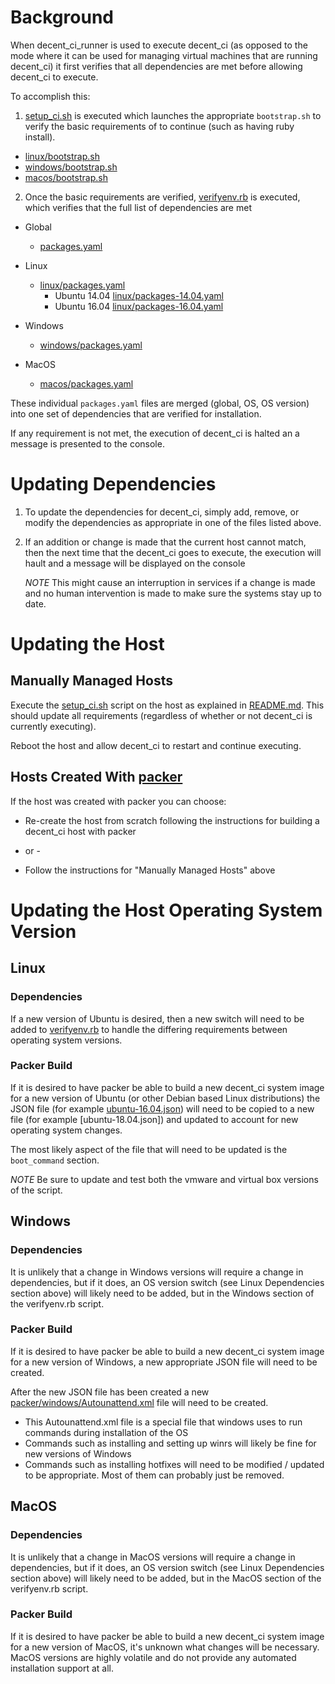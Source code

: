 # Background

When decent_ci_runner is used to execute decent_ci (as opposed to the mode where it can be used for managing virtual machines that are running decent_ci) it first verifies that all dependencies are met before allowing decent_ci to execute.

To accomplish this:

 1. [setup_ci.sh](setup_ci.sh) is executed which launches the appropriate `bootstrap.sh` to verify the basic requirements of to continue (such as having ruby install).
   * [linux/bootstrap.sh](linux/bootstrap.sh)
   * [windows/bootstrap.sh](windows/bootstrap.sh)
   * [macos/bootstrap.sh](macos/bootstrap.sh)
 2. Once the basic requirements are verified, [verifyenv.rb](verifyenv.rb) is executed, which verifies that the full list of dependencies are met
   * Global
     * [packages.yaml](packages.yaml)
   * Linux
     * [linux/packages.yaml](linux/packages.yaml)
        * Ubuntu 14.04 [linux/packages-14.04.yaml](linux/packages-14.04.yaml)
        * Ubuntu 16.04 [linux/packages-16.04.yaml](linux/packages-16.04.yaml)
       
   * Windows
     * [windows/packages.yaml](windows/packages.yaml)
     
   * MacOS
     * [macos/packages.yaml](macos/packages.yaml)
     
These individual `packages.yaml` files are merged (global, OS, OS version) into one set of dependencies that are verified for installation.

If any requirement is not met, the execution of decent_ci is halted an a message is presented to the console.

# Updating Dependencies

 1. To update the dependencies for decent_ci, simply add, remove, or modify the dependencies as appropriate in one of the files listed above.
 2. If an addition or change is made that the current host cannot match, then the next time that the decent_ci goes to execute, the execution will hault and a message will be displayed on the console
      
      *NOTE* This might cause an interruption in services if a change is made and no human intervention is made to make sure the systems stay up to date.

# Updating the Host

## Manually Managed Hosts

Execute the [setup_ci.sh](setup_ci.sh) script on the host as explained in [README.md](README.md#common). This should update all requirements (regardless of whether or not decent_ci is currently executing).

Reboot the host and allow decent_ci to restart and continue executing.

## Hosts Created With [packer](packer.io)

If the host was created with packer you can choose:

 * Re-create the host from scratch following the instructions for building a decent_ci host with packer
 
- or -

 * Follow the instructions for "Manually Managed Hosts" above
 
# Updating the Host Operating System Version

## Linux

### Dependencies

If a new version of Ubuntu is desired, then a new switch will need to be added to [verifyenv.rb](https://github.com/lefticus/decent_ci_runner/blob/e29c7fb0051ca7491c85d5a39fdbdf532108c5e4/verifyenv.rb#L9-L13) to handle the differing requirements between operating system versions.

### Packer Build

If it is desired to have packer be able to build a new decent_ci system image for a new version of Ubuntu (or other Debian based Linux distributions) the JSON file (for example [ubuntu-16.04.json](https://github.com/lefticus/decent_ci_runner/blob/a0c76e4ac4c47832b4d0d803787806be337c4462/packer/linux/ubuntu-16.04.json)) will need to be copied to a new file (for example [ubuntu-18.04.json]) and updated to account for new operating system changes. 

The most likely aspect of the file that will need to be updated is the `boot_command` section.

*NOTE* Be sure to update and test both the vmware and virtual box versions of the script.

## Windows

### Dependencies

It is unlikely that a change in Windows versions will require a change in dependencies, but if it does, an OS version switch (see Linux Dependencies section above) will likely need to be added, but in the Windows section of the verifyenv.rb script.

### Packer Build

If it is desired to have packer be able to build a new decent_ci system image for a new version of Windows, a new appropriate JSON file will need to be created.

After the new JSON file has been created a new [packer/windows/Autounattend.xml](packer/windows/Autounattend.xml) file will need to be created.

 * This Autounattend.xml file is a special file that windows uses to run commands during installation of the OS
 * Commands such as installing and setting up winrs will likely be fine for new versions of Windows
 * Commands such as installing hotfixes will need to be modified / updated to be appropriate. Most of them can probably just be removed.
 
 
## MacOS

### Dependencies

It is unlikely that a change in MacOS versions will require a change in dependencies, but if it does, an OS version switch (see Linux Dependencies section above) will likely need to be added, but in the MacOS section of the verifyenv.rb script.

### Packer Build

If it is desired to have packer be able to build a new decent_ci system image for a new version of MacOS, it's unknown what changes will be necessary. MacOS versions are highly volatile and do not provide any automated installation support at all.
